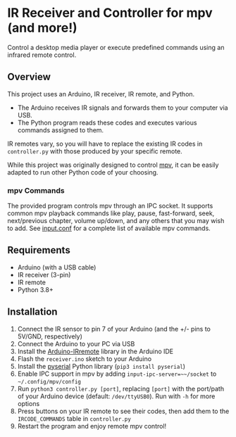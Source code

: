 # IR Receiver and Controller for mpv (and more!)

Control a desktop media player or execute predefined commands using an infrared remote control.

## Overview

This project uses an Arduino, IR receiver, IR remote, and Python.

- The Arduino receives IR signals and forwards them to your computer via USB.
- The Python program reads these codes and executes various commands assigned to them.

IR remotes vary, so you will have to replace the existing IR codes in `controller.py` with those produced by your specific remote.

While this project was originally designed to control
[mpv](https://github.com/mpv-player/mpv), it can be easily adapted to run other Python code of your choosing.

### mpv Commands

The provided program controls mpv through an IPC socket. It supports common mpv
playback commands like play, pause, fast-forward, seek, next/previous chapter,
volume up/down, and any others that you may wish to add. See
[input.conf](https://github.com/mpv-player/mpv/blob/master/etc/input.conf) for
a complete list of available mpv commands.

## Requirements

- Arduino (with a USB cable)
- IR receiver (3-pin)
- IR remote
- Python 3.8+

## Installation

1. Connect the IR sensor to pin 7 of your Arduino (and the +/- pins to 5V/GND, respectively)
2. Connect the Arduino to your PC via USB
3. Install the [Arduino-IRremote](https://github.com/Arduino-IRremote/Arduino-IRremote) library in the Arduino IDE
4. Flash the `receiver.ino` sketch to your Arduino
5. Install the [pyserial](https://github.com/pyserial/pyserial) Python library (`pip3 install pyserial`)
6. Enable IPC support in mpv by adding `input-ipc-server=~~/socket` to `~/.config/mpv/config`
7. Run `python3 controller.py [port]`, replacing `[port]` with the port/path of your Arduino device (default: `/dev/ttyUSB0`). Run with `-h` for more options
8. Press buttons on your IR remote to see their codes, then add them to the `IRCODE_COMMANDS` table in `controller.py`
9. Restart the program and enjoy remote mpv control!
